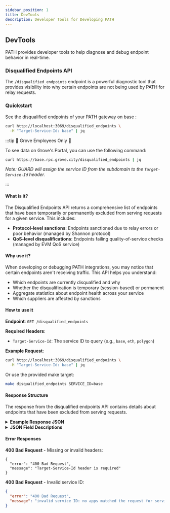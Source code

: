 ```yaml
---
sidebar_position: 1
title: DevTools
description: Developer Tools for Developing PATH
---
```


<!--TODO_TECHDEBT(@Olshansk): Re-review this document when time permits-->

## DevTools

PATH provides developer tools to help diagnose and debug endpoint behavior in real-time.

### Disqualified Endpoints API

The `/disqualified_endpoints` endpoint is a powerful diagnostic tool that provides visibility into why certain endpoints are not being used by PATH for relay requests.

### Quickstart
See the disqualified endpoints of your PATH gateway on base :

```bash
curl http://localhost:3069/disqualified_endpoints \
  -H "Target-Service-Id: base" | jq
```

:::tip 🌿 Grove Employees Only 🌿

To see data on Grove's Portal, you can use the following command:

```bash
curl https://base.rpc.grove.city/disqualified_endpoints | jq
```

_Note: GUARD will assign the service ID from the subdomain to the `Target-Service-Id` header._

:::

#### What is it?

The Disqualified Endpoints API returns a comprehensive list of endpoints that have been temporarily or permanently excluded from serving requests for a given service. This includes:

- **Protocol-level sanctions**: Endpoints sanctioned due to relay errors or poor behavior (managed by Shannon protocol)
- **QoS-level disqualifications**: Endpoints failing quality-of-service checks (managed by EVM QoS service)

#### Why use it?

When developing or debugging PATH integrations, you may notice that certain endpoints aren't receiving traffic. This API helps you understand:

- Which endpoints are currently disqualified and why
- Whether the disqualification is temporary (session-based) or permanent
- Aggregate statistics about endpoint health across your service
- Which suppliers are affected by sanctions

#### How to use it

**Endpoint**: `GET /disqualified_endpoints`

**Required Headers**:
- `Target-Service-Id`: The service ID to query (e.g., `base`, `eth`, `polygon`)

**Example Request**:
```bash
curl http://localhost:3069/disqualified_endpoints \
  -H "Target-Service-Id: base" | jq
```

Or use the provided make target:
```bash
make disqualified_endpoints SERVICE_ID=base
```

#### Response Structure

The response from the disqualified endpoints API contains details about endpoints that have been excluded from serving requests. 

<details>
<summary><b>Example Response JSON</b></summary>

```json
{
  "protocol_level_disqualified_endpoints": {
    "permanently_sanctioned_endpoints": {},
    "session_sanctioned_endpoints": {
      "pokt13771d0a403a599ee4a3812321e2fabc509e7f3-https://us-west-test-endpoint-1.demo": {
        "supplier_address": "pokt13771d0a403a599ee4a3812321e2fabc509e7f3",
        "endpoint_url": "https://us-west-test-endpoint-1.demo",
        "reason": "relay error: relay: error sending request to endpoint https://us-west-test-endpoint-1.demo: Post \"https://us-west-test-endpoint-1.demo\": dial tcp: lookup us-west-test-endpoint-1.demo: no such host",
        "service_id": "base",
        "session_id": "5a496c9faaabbaa1d184cf89ddfeb603ff515b990c6f714701b71572ab750ae8",
        "app_addr": "pokt1ccae0ce5ef5b1bcd74f3794f5b717b98a86412",
        "sanction_type": "SHANNON_SANCTION_SESSION",
        "error_type": "SHANNON_ENDPOINT_ERROR_TIMEOUT",
        "session_height": 23951,
        "created_at": "2025-05-31T14:57:41.484372+01:00"
      }
    },
    "permanent_sanctioned_endpoints_count": 0,
    "session_sanctioned_endpoints_count": 1,
    "total_sanctioned_endpoints_count": 1
  },
  "qos_level_disqualified_endpoints": {
    "disqualified_endpoints": {
      "pokt1ccae0ce5ef5b1bcd74f3794f5b717b98a86412-https://us-west-test-endpoint-1.demo": {
        "endpoint_addr": "pokt1ccae0ce5ef5b1bcd74f3794f5b717b98a86412-https://us-west-test-endpoint-1.demo",
        "reason": "endpoint has not returned an archival balance response to a \"eth_getBalance\" request",
        "service_id": "base"
      }
    },
    "empty_response_count": 0,
    "chain_id_check_errors_count": 0,
    "archival_check_errors_count": 1,
    "block_number_check_errors_count": 0
  },
  "total_service_endpoints_count": 11,
  "qualified_service_endpoints_count": 9,
  "disqualified_service_endpoints_count": 2
}
```
</details>

<details>
<summary><b>JSON Field Descriptions</b></summary>

The response contains three main sections:

##### 1. Protocol Level Disqualified Endpoints

This section contains information about endpoints sanctioned by the Shannon protocol:

| Field                                  | Description                                                                       |
| -------------------------------------- | --------------------------------------------------------------------------------- |
| `permanently_sanctioned_endpoints`     | Map of endpoints with permanent sanctions (persist until gateway restart)         |
| `session_sanctioned_endpoints`         | Map of endpoints with temporary sanctions (expire after 1 hour or session change) |
| `permanent_sanctioned_endpoints_count` | Number of permanently sanctioned endpoints                                        |
| `session_sanctioned_endpoints_count`   | Number of temporarily sanctioned endpoints                                        |
| `total_sanctioned_endpoints_count`     | Total number of sanctioned endpoints                                              |

For each sanctioned endpoint:

| Field                | Description                                                               |
| -------------------- | ------------------------------------------------------------------------- |
| `supplier_addresses` | Map of supplier addresses using this endpoint URL                         |
| `endpoint_url`       | The URL of the sanctioned endpoint                                        |
| `reason`             | Detailed error message explaining the sanction reason                     |
| `service_id`         | The service ID the endpoint was serving                                   |
| `session_id`         | Session identifier when the sanction was applied                          |
| `app_addr`           | Application address that triggered the sanction                           |
| `sanction_type`      | Type of sanction (SHANNON_SANCTION_SESSION or SHANNON_SANCTION_PERMANENT) |
| `error_type`         | Specific error category (e.g., SHANNON_ENDPOINT_ERROR_TIMEOUT)            |
| `session_height`     | Blockchain height when the session started                                |
| `created_at`         | Timestamp when the sanction was created                                   |

##### 2. QoS Level Disqualified Endpoints

This section contains information about endpoints failing quality-of-service checks:

| Field                             | Description                                         |
| --------------------------------- | --------------------------------------------------- |
| `disqualified_endpoints`          | Map of endpoints failing QoS checks                 |
| `empty_response_count`            | Number of endpoints returning empty responses       |
| `chain_id_check_errors_count`     | Number of endpoints with incorrect chain ID         |
| `archival_check_errors_count`     | Number of endpoints failing historical data queries |
| `block_number_check_errors_count` | Number of endpoints with outdated block height      |

For each disqualified endpoint:

| Field           | Description                                                |
| --------------- | ---------------------------------------------------------- |
| `endpoint_addr` | Identifier for the endpoint (format: supplier-url)         |
| `reason`        | Detailed explanation of why the endpoint failed QoS checks |
| `service_id`    | The service ID the endpoint was serving                    |

##### 3. Summary Statistics

These fields provide an overview of endpoint health:

| Field                                  | Description                                         |
| -------------------------------------- | --------------------------------------------------- |
| `total_service_endpoints_count`        | Total number of endpoints for the requested service |
| `qualified_service_endpoints_count`    | Number of endpoints passing all checks              |
| `disqualified_service_endpoints_count` | Number of endpoints failing one or more checks      |

</details>

#### Error Responses

**400 Bad Request** - Missing or invalid headers:
```**json**
{
  "error": "400 Bad Request",
  "message": "Target-Service-Id header is required"
}
```

**400 Bad Request** - Invalid service ID:
```json
{
  "error": "400 Bad Request",
  "message": "invalid service ID: no apps matched the request for service: invalid-service"
}
```
